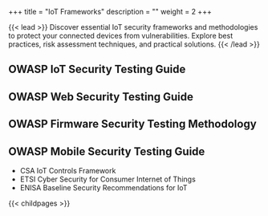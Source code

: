 +++
title = "IoT Frameworks"
description = ""
weight = 2
+++


{{< lead >}}
Discover essential IoT security frameworks and methodologies to protect your connected devices from vulnerabilities. Explore best practices, risk assessment techniques, and practical solutions.
{{< /lead >}}



## OWASP IoT Security Testing Guide
## OWASP Web Security Testing Guide
## OWASP Firmware Security Testing Methodology
## OWASP Mobile Security Testing Guide


- CSA IoT Controls Framework
- ETSI Cyber Security for Consumer Internet of Things 
- ENISA Baseline Security Recommendations for IoT


{{< childpages >}}